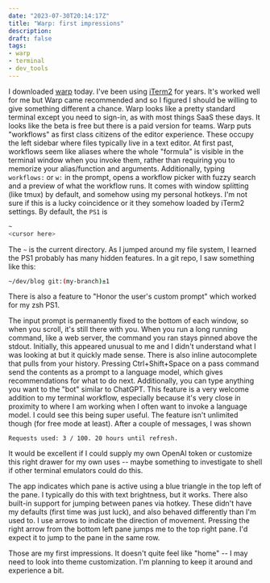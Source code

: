 ```yaml
---
date: "2023-07-30T20:14:17Z"
title: "Warp: first impressions"
description:
draft: false
tags:
- warp
- terminal
- dev_tools
---
```


I downloaded [warp](https://www.warp.dev/) today.
I've been using [iTerm2](https://iterm2.com/) for years.
It's worked well for me but Warp came recommended and so I figured I should be willing to give something different a chance.
Warp looks like a pretty standard terminal except you need to sign-in, as with most things SaaS these days.
It looks like the beta is free but there is a paid version for teams.
Warp puts "workflows" as first class citizens of the editor experience.
These occupy the left sidebar where files typically live in a text editor.
At first past, workflows seem like aliases where the whole "formula" is visible in the terminal window when you invoke them, rather than requiring you to memorize your alias/function and arguments.
Additionally, typing `workflows:` or `w:` in the prompt, opens a workflow picker with fuzzy search and a preview of what the workflow runs.
It comes with window splitting (like tmux) by default, and somehow using my personal hotkeys.
I'm not sure if this is a lucky coincidence or it they somehow loaded by iTerm2 settings.
By default, the `PS1` is

```sh
~
<cursor here>
```

The `~` is the current directory.
As I jumped around my file system, I learned the PS1 probably has many hidden features.
In a git repo, I saw something like this:

```sh
~/dev/blog git:(my-branch)±1
```

There is also a feature to "Honor the user's custom prompt" which worked for my zsh PS1.

The input prompt is permanently fixed to the bottom of each window, so when you scroll, it's still there with you.
When you run a long running command, like a web server, the command you ran stays pinned above the stdout.
Initially, this appeared unusual to me and I didn't understand what I was looking at but it quickly made sense.
There is also inline autocomplete that pulls from your history.
Pressing Ctrl+Shift+Space on a pass command send the contents as a prompt to a language model, which gives recommendations for what to do next.
Additionally, you can type anything you want to the "bot" similar to ChatGPT.
This feature is a very welcome addition to my terminal workflow, especially because it's very close in proximity to where I am working when I often want to invoke a language model.
I could see this being super useful.
The feature isn't unlimited though (for free mode at least).
After a couple of messages, I was shown

```text
Requests used: 3 / 100. 20 hours until refresh.
```

It would be excellent if I could supply my own OpenAI token or customize this right drawer for my own uses -- maybe something to investigate to shell if other terminal emulators could do this.

The app indicates which pane is active using a blue triangle in the top left of the pane.
I typically do this with text brightness, but it works.
There also built-in support for jumping between panes via hotkey.
These didn't have my defaults (first time was just luck), and also behaved differently than I'm used to.
I use arrows to indicate the direction of movement.
Pressing the right arrow from the bottom left pane jumps me to the top right pane.
I'd expect it to jump to the pane in the same row.

Those are my first impressions.
It doesn't quite feel like "home" -- I may need to look into theme customization.
I'm planning to keep it around and experience a bit.
